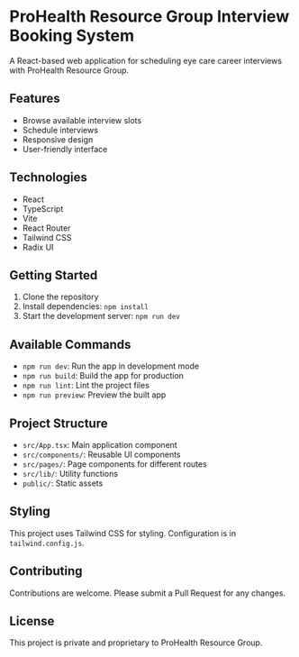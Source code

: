 # ProHealth Resource Group Interview Booking System

A React-based web application for scheduling eye care career interviews with ProHealth Resource Group.

## Features

- Browse available interview slots
- Schedule interviews
- Responsive design
- User-friendly interface

## Technologies

- React
- TypeScript
- Vite
- React Router
- Tailwind CSS
- Radix UI

## Getting Started

1. Clone the repository
2. Install dependencies: `npm install`
3. Start the development server: `npm run dev`

## Available Commands

- `npm run dev`: Run the app in development mode
- `npm run build`: Build the app for production
- `npm run lint`: Lint the project files
- `npm run preview`: Preview the built app

## Project Structure

- `src/App.tsx`: Main application component
- `src/components/`: Reusable UI components
- `src/pages/`: Page components for different routes
- `src/lib/`: Utility functions
- `public/`: Static assets

## Styling

This project uses Tailwind CSS for styling. Configuration is in `tailwind.config.js`.

## Contributing

Contributions are welcome. Please submit a Pull Request for any changes.

## License

This project is private and proprietary to ProHealth Resource Group.
